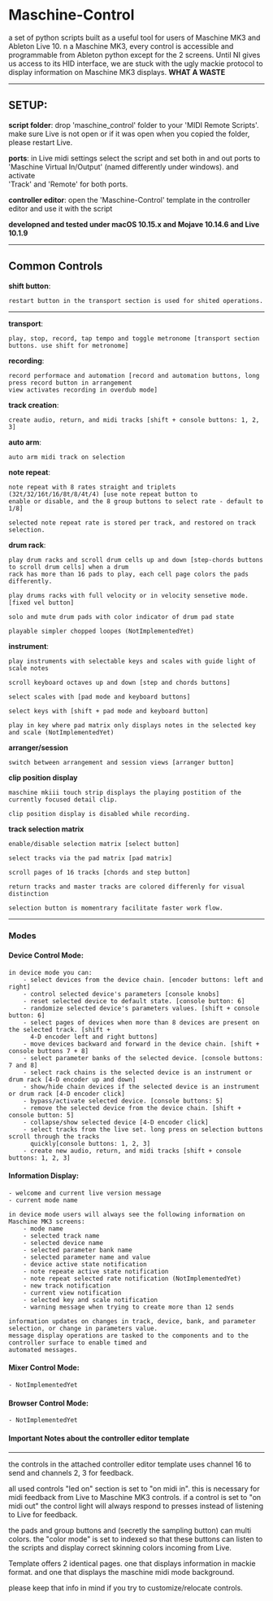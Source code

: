 # Maschine-Control

a set of python scripts built as a useful tool for users of Maschine MK3 and Ableton Live 10.
n a Maschine MK3, every control is accessible and programmable from Ableton python except for
the 2 screens. Until NI gives us access to its HID interface, we are stuck with the ugly mackie
protocol to display information on Maschine MK3 displays. __WHAT A WASTE__

---

## SETUP:

__script folder__: drop 'maschine_control' folder to your 'MIDI Remote Scripts'. make sure Live
is not open or if it was open when you copied the folder, please restart Live.


__ports__: in Live midi settings select the script and set both in and out ports to 
'Maschine Virtual In/Output' (named differently under windows). and activate  
'Track' and 'Remote' for both ports.

__controller editor__: open the 'Maschine-Control' template in the controller editor and use it
with the script


__developned and tested under macOS 10.15.x and Mojave 10.14.6 and Live 10.1.9__

---

## Common Controls

__shift button__: 
    
    restart button in the transport section is used for shited operations.  

---
__transport__:  
        
    play, stop, record, tap tempo and toggle metronome [transport section buttons. use shift for metronome]

__recording__:

    record performace and automation [record and automation buttons, long press record button in arrangement 
    view activates recording in overdub mode]

__track creation__:
    
    create audio, return, and midi tracks [shift + console buttons: 1, 2, 3]

__auto arm__:

    auto arm midi track on selection

__note repeat__:

    note repeat with 8 rates straight and triplets (32t/32/16t/16/8t/8/4t/4) [use note repeat button to 
    enable or disable, and the 8 group buttons to select rate - default to 1/8]

    selected note repeat rate is stored per track, and restored on track selection.

__drum rack__:

    play drum racks and scroll drum cells up and down [step-chords buttons to scroll drum cells] when a drum 
    rack has more than 16 pads to play, each cell page colors the pads differently.

    play drums racks with full velocity or in velocity sensetive mode. [fixed vel button]

    solo and mute drum pads with color indicator of drum pad state

    playable simpler chopped loopes (NotImplementedYet)


__instrument__:

    play instruments with selectable keys and scales with guide light of scale notes
    
    scroll keyboard octaves up and down [step and chords buttons]

    select scales with [pad mode and keyboard buttons]

    select keys with [shift + pad mode and keyboard button]
    
    play in key where pad matrix only displays notes in the selected key and scale (NotImplementedYet)

__arranger/session__
    
    switch between arrangement and session views [arranger button]
    
__clip position display__

    maschine mkiii touch strip displays the playing postition of the currently focused detail clip.
    
    clip position display is disabled while recording.

__track selection matrix__

    enable/disable selection matrix [select button]
    
    select tracks via the pad matrix [pad matrix]
    
    scroll pages of 16 tracks [chords and step button]
    
    return tracks and master tracks are colored differenly for visual distinction

    selection button is momentrary facilitate faster work flow.

---

### Modes

#### Device Control Mode:
    in device mode you can:
        - select devices from the device chain. [encoder buttons: left and right]
        - control selected device's parameters [console knobs]
        - reset selected device to default state. [console button: 6]
        - randomize selected device's parameters values. [shift + console button: 6]
        - select pages of devices when more than 8 devices are present on the selected track. [shift +
          4-D encoder left and right buttons]
        - move devices backward and forward in the device chain. [shift + console buttons 7 + 8]
        - select parameter banks of the selected device. [console buttons: 7 and 8]
        - select rack chains is the selected device is an instrument or drum rack [4-D encoder up and down]
        - show/hide chain devices if the selected device is an instrument or drum rack [4-D encoder click]
        - bypass/activate selected device. [console buttons: 5]
        - remove the selected device from the device chain. [shift + console button: 5]
        - collapse/show selected device [4-D encoder click]
        - select tracks from the live set. long press on selection buttons scroll through the tracks 
          quickly[console buttons: 1, 2, 3]
        - create new audio, return, and midi tracks [shift + console buttons: 1, 2, 3]


#### Information Display:

    - welcome and current live version message
    - current mode name
      
    in device mode users will always see the following information on Maschine MK3 screens:
        - mode name
        - selected track name
        - selected device name
        - selected parameter bank name
        - selected parameter name and value
        - device active state notification
        - note repeate active state notification
        - note repeat selected rate notification (NotImplementedYet)
        - new track notification
        - current view notification
        - selected key and scale notification
        - warning message when trying to create more than 12 sends

    information updates on changes in track, device, bank, and parameter selection, or change in parameters value. 
    message display operations are tasked to the components and to the controller surface to enable timed and
    automated messages.

#### Mixer Control Mode:
    
    - NotImplementedYet

#### Browser Control Mode:

    - NotImplementedYet

#### Important Notes about the controller editor template
---

the controls in the attached controller editor template uses channel 16 to send and channels 2, 3 for
feedback.

all used controls "led on" section is set to "on midi in". this is necessary for midi feedback from Live
to Maschine MK3 controls. if a control is set to "on midi out" the control light will always respond to
presses instead of listening to Live for feedback.

the pads and group buttons and (secretly the sampling button) can multi colors. the "color mode" is set
to indexed so that these buttons can listen to the scripts and display correct skinning colors incoming
from Live.

Template offers 2 identical pages. one that displays information in mackie format. and one that displays
the maschine midi mode background.

please keep that info in mind if you try to customize/relocate controls.